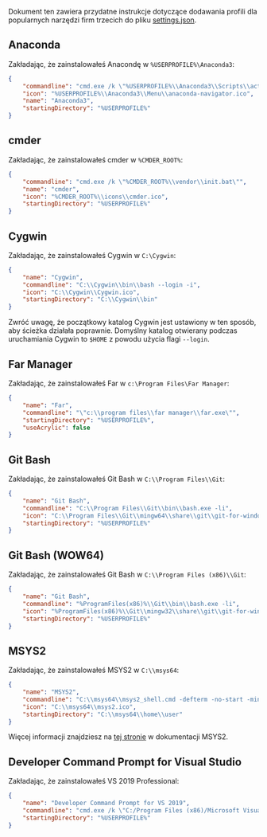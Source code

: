 Dokument ten zawiera przydatne instrukcje dotyczące dodawania profili dla popularnych narzędzi firm trzecich do pliku [settings.json](https://docs.microsoft.com/pl-pl/windows/terminal/customize-settings/profile-settings).

## Anaconda

Zakładając, że zainstalowałeś Anacondę w `%USERPROFILE%\Anaconda3`:

```json
{
    "commandline": "cmd.exe /k \"%USERPROFILE%\\Anaconda3\\Scripts\\activate.bat %USERPROFILE%\\Anaconda3\"",
    "icon": "%USERPROFILE%\\Anaconda3\\Menu\\anaconda-navigator.ico",
    "name": "Anaconda3",
    "startingDirectory": "%USERPROFILE%"
}
```

## cmder

Zakładając, że zainstalowałeś cmder w `%CMDER_ROOT%`:

```json
{
    "commandline": "cmd.exe /k \"%CMDER_ROOT%\\vendor\\init.bat\"",
    "name": "cmder",
    "icon": "%CMDER_ROOT%\\icons\\cmder.ico",
    "startingDirectory": "%USERPROFILE%"
}
```

## Cygwin

Zakładając, że zainstalowałeś Cygwin w `C:\Cygwin`:

```json
{
    "name": "Cygwin",
    "commandline": "C:\\Cygwin\\bin\\bash --login -i",
    "icon": "C:\\Cygwin\\Cygwin.ico",
    "startingDirectory": "C:\\Cygwin\\bin"
}
```

Zwróć uwagę, że początkowy katalog Cygwin jest ustawiony w ten sposób, aby ścieżka działała poprawnie. Domyślny katalog otwierany podczas uruchamiania Cygwin to `$HOME` z powodu użycia flagi `--login`.

## Far Manager

Zakładając, że zainstalowałeś Far w `c:\Program Files\Far Manager`:

```json
{
    "name": "Far",
    "commandline": "\"c:\\program files\\far manager\\far.exe\"",
    "startingDirectory": "%USERPROFILE%",
    "useAcrylic": false
}
```

## Git Bash

Zakładając, że zainstalowałeś Git Bash w `C:\\Program Files\\Git`:

```json
{
    "name": "Git Bash",
    "commandline": "C:\\Program Files\\Git\\bin\\bash.exe -li",
    "icon": "C:\\Program Files\\Git\\mingw64\\share\\git\\git-for-windows.ico",
    "startingDirectory": "%USERPROFILE%"
}
```

## Git Bash (WOW64)

Zakładając, że zainstalowałeś Git Bash w `C:\\Program Files (x86)\\Git`:

```json
{
    "name": "Git Bash",
    "commandline": "%ProgramFiles(x86)%\\Git\\bin\\bash.exe -li",
    "icon": "%ProgramFiles(x86)%\\Git\\mingw32\\share\\git\\git-for-windows.ico",
    "startingDirectory": "%USERPROFILE%"
}
```

## MSYS2

Zakładając, że zainstalowałeś MSYS2 w `C:\\msys64`:

```json
{
    "name": "MSYS2",
    "commandline": "C:\\msys64\\msys2_shell.cmd -defterm -no-start -mingw64",
    "icon": "C:\\msys64\\msys2.ico",
    "startingDirectory": "C:\\msys64\\home\\user"
}
```

Więcej informacji znajdziesz na [tej stronie](https://www.msys2.org/docs/terminals/#windows-terminal) w dokumentacji MSYS2.

## Developer Command Prompt for Visual Studio

Zakładając, że zainstalowałeś VS 2019 Professional:

```json
{
    "name": "Developer Command Prompt for VS 2019",
    "commandline": "cmd.exe /k \"C:/Program Files (x86)/Microsoft Visual Studio/2019/Professional/Common7/Tools/VsDevCmd.bat\"",
    "startingDirectory": "%USERPROFILE%"
}
```

<!-- Dodajesz narzędzie? Upewnij się, że dodajesz je w porządku alfabetycznym! -->